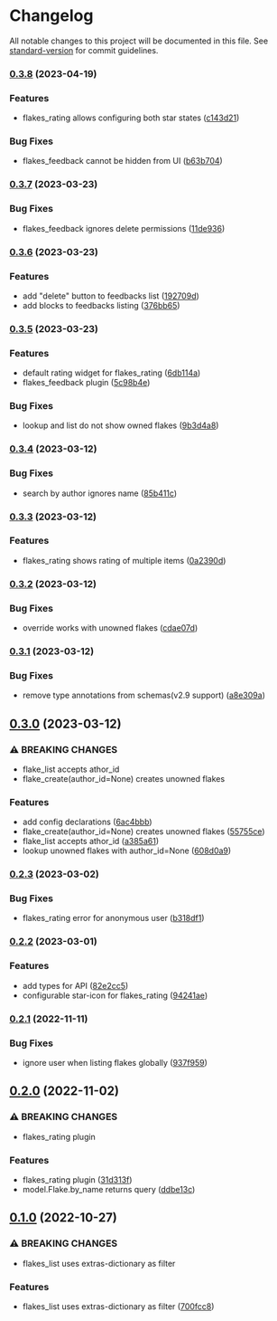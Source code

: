 # Changelog

All notable changes to this project will be documented in this file. See [standard-version](https://github.com/conventional-changelog/standard-version) for commit guidelines.

### [0.3.8](https://github.com/DataShades/ckanext-flakes/compare/v0.3.7...v0.3.8) (2023-04-19)


### Features

* flakes_rating allows configuring both star states ([c143d21](https://github.com/DataShades/ckanext-flakes/commit/c143d21d1f769feccb302834ab7cc86552a08e1b))


### Bug Fixes

* flakes_feedback cannot be hidden from UI ([b63b704](https://github.com/DataShades/ckanext-flakes/commit/b63b704bc6ebfbb013a55bd97379924d50ae2517))

### [0.3.7](https://github.com/DataShades/ckanext-flakes/compare/v0.3.6...v0.3.7) (2023-03-23)


### Bug Fixes

* flakes_feedback ignores delete permissions ([11de936](https://github.com/DataShades/ckanext-flakes/commit/11de9363aa307e56c7d8cbfbec7f43126739bbf0))

### [0.3.6](https://github.com/DataShades/ckanext-flakes/compare/v0.3.5...v0.3.6) (2023-03-23)


### Features

* add "delete" button to feedbacks list ([192709d](https://github.com/DataShades/ckanext-flakes/commit/192709d407863c39f253aac0530765604d2d0a55))
* add blocks to feedbacks listing ([376bb65](https://github.com/DataShades/ckanext-flakes/commit/376bb65f6b7e90d73864db89c8436f4694cc69e9))

### [0.3.5](https://github.com/DataShades/ckanext-flakes/compare/v0.3.4...v0.3.5) (2023-03-23)


### Features

* default rating widget for flakes_rating ([6db114a](https://github.com/DataShades/ckanext-flakes/commit/6db114a668d6419dfa8084b321fe5b107678d8e7))
* flakes_feedback plugin ([5c98b4e](https://github.com/DataShades/ckanext-flakes/commit/5c98b4e10853edae05bf16f68a812b327ee2ae29))


### Bug Fixes

* lookup and list do not show owned flakes ([9b3d4a8](https://github.com/DataShades/ckanext-flakes/commit/9b3d4a87736efdcb8b5e2089e3a7d3fd4e42ff7e))

### [0.3.4](https://github.com/DataShades/ckanext-flakes/compare/v0.3.3...v0.3.4) (2023-03-12)


### Bug Fixes

* search by author ignores name ([85b411c](https://github.com/DataShades/ckanext-flakes/commit/85b411c825bace3c32ddec0a73e226bb5ef0f43d))

### [0.3.3](https://github.com/DataShades/ckanext-flakes/compare/v0.3.2...v0.3.3) (2023-03-12)


### Features

* flakes_rating shows rating of multiple items ([0a2390d](https://github.com/DataShades/ckanext-flakes/commit/0a2390d46231e7d4cee460e60057d7c7849044ac))

### [0.3.2](https://github.com/DataShades/ckanext-flakes/compare/v0.3.1...v0.3.2) (2023-03-12)


### Bug Fixes

* override works with unowned flakes ([cdae07d](https://github.com/DataShades/ckanext-flakes/commit/cdae07df0330bac6a39613419f69f0f1e4720caf))

### [0.3.1](https://github.com/DataShades/ckanext-flakes/compare/v0.3.0...v0.3.1) (2023-03-12)


### Bug Fixes

* remove type annotations from schemas(v2.9 support) ([a8e309a](https://github.com/DataShades/ckanext-flakes/commit/a8e309a4c097ba6b7c44a7d3766e37e1e0cc64dd))

## [0.3.0](https://github.com/DataShades/ckanext-flakes/compare/v0.2.3...v0.3.0) (2023-03-12)


### ⚠ BREAKING CHANGES

* flake_list accepts athor_id
* flake_create(author_id=None) creates unowned flakes

### Features

* add config declarations ([6ac4bbb](https://github.com/DataShades/ckanext-flakes/commit/6ac4bbb960cc7efbcd21bfb38f967d8507dbb89d))
* flake_create(author_id=None) creates unowned flakes ([55755ce](https://github.com/DataShades/ckanext-flakes/commit/55755ce1b45f52c9fb3a1ec8713847515bedb478))
* flake_list accepts athor_id ([a385a61](https://github.com/DataShades/ckanext-flakes/commit/a385a6138c449280c7d7ba79ab4f7a9c25abf572))
* lookup unowned flakes with author_id=None ([608d0a9](https://github.com/DataShades/ckanext-flakes/commit/608d0a957dff79544fa8638305031378edc957c6))

### [0.2.3](https://github.com/DataShades/ckanext-flakes/compare/v0.2.2...v0.2.3) (2023-03-02)


### Bug Fixes

* flakes_rating error for anonymous user ([b318df1](https://github.com/DataShades/ckanext-flakes/commit/b318df1856f93c08e3f5331ae2385e5a242a3703))

### [0.2.2](https://github.com/DataShades/ckanext-flakes/compare/v0.2.1...v0.2.2) (2023-03-01)


### Features

* add types for API ([82e2cc5](https://github.com/DataShades/ckanext-flakes/commit/82e2cc5094a72f770de91537cfee768e9ec34366))
* configurable star-icon for flakes_rating ([94241ae](https://github.com/DataShades/ckanext-flakes/commit/94241ae61256092d3cad61afe2791ddb5799d92e))

### [0.2.1](https://github.com/DataShades/ckanext-flakes/compare/v0.2.0...v0.2.1) (2022-11-11)


### Bug Fixes

* ignore user when listing flakes globally ([937f959](https://github.com/DataShades/ckanext-flakes/commit/937f95972013902f7e535bfcf5e7f2f5beb97888))

## [0.2.0](https://github.com/DataShades/ckanext-flakes/compare/v0.1.0...v0.2.0) (2022-11-02)


### ⚠ BREAKING CHANGES

* flakes_rating plugin

### Features

* flakes_rating plugin ([31d313f](https://github.com/DataShades/ckanext-flakes/commit/31d313fce88398db0fde06bcec80b33e47802d13))
* model.Flake.by_name returns query ([ddbe13c](https://github.com/DataShades/ckanext-flakes/commit/ddbe13c002be779ae151dc987a1d4823fb6b3c3c))

## [0.1.0](https://github.com/DataShades/ckanext-flakes/compare/v0.0.7...v0.1.0) (2022-10-27)


### ⚠ BREAKING CHANGES

* flakes_list uses extras-dictionary as filter

### Features

* flakes_list uses extras-dictionary as filter ([700fcc8](https://github.com/DataShades/ckanext-flakes/commit/700fcc82b17cd1ef42d1ec16676a1c634b39a400))
